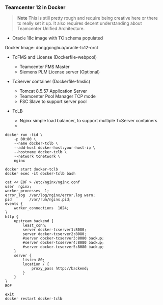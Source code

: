 

### Teamcenter 12 in Docker


> **Note** This is still pretty rough and require being creative here or there to really set it up. It also requires decent understanding about Teamcenter Unified Architecture. 

* Oracle 18c image with TC schema populated
 
Docker Image: donggonghua/oracle-tc12-orcl


* TcFMS and License (Dockerfile-webpool)
  - Teamcenter FMS Master
  - Siemens PLM License server (Optional)

* TcServer container (Dockerfile-fmslic)
  - Tomcat 8.5.57 Application Server
  - Teamcenter Pool Manager TCP mode
  - FSC Slave to support server pool

* TcLB
  - Nginx simple load balancer, to support multiple TcServer containers.
  - 

```shell
docker run -tid \
    -p 80:80 \
    --name docker-tclb \
	--add-host docker-host:your-host-ip \
	--hostname docker-tclb \
	--network tcnetwork \
	nginx
```


```shell
docker start docker-tclb 
docker exec -it docker-tclb bash

cat << EOF > /etc/nginx/nginx.conf
user  nginx;
worker_processes  1;
error_log  /var/log/nginx/error.log warn;
pid        /var/run/nginx.pid;
events {
    worker_connections  1024;
}
http {
    upstream backend {
        least_conn;
        server docker-tcserver1:8080;
        server docker-tcserver2:8080;
        #server docker-tcserver3:8080 backup;
        #server docker-tcserver4:8080 backup;
        #server docker-tcserver5:8080 backup;
    }
    server {
        listen 80;
        location / {
            proxy_pass http://backend;
        }
    }
}
EOF

exit
docker restart docker-tclb
```
 





